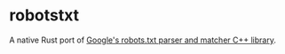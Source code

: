 # robotstxt

A native Rust port of [Google's robots.txt parser and matcher C++ library](https://github.com/google/robotstxt).
